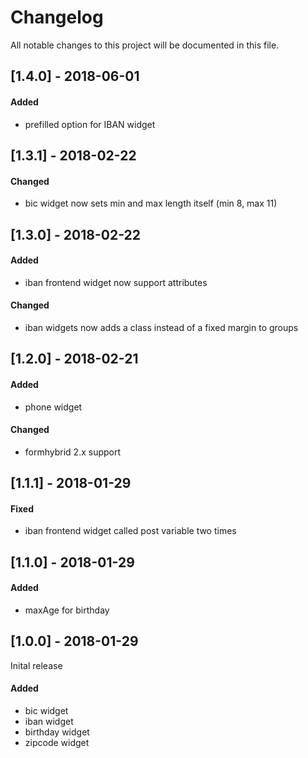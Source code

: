 # Changelog
All notable changes to this project will be documented in this file.

## [1.4.0] - 2018-06-01

#### Added
* prefilled option for IBAN widget

## [1.3.1] - 2018-02-22

#### Changed 
* bic widget now sets min and max length itself (min 8, max 11)

## [1.3.0] - 2018-02-22

#### Added 
* iban frontend widget now support attributes

#### Changed
* iban widgets now adds a class instead of a fixed margin to groups

## [1.2.0] - 2018-02-21

#### Added
* phone widget

#### Changed
* formhybrid 2.x support

## [1.1.1] - 2018-01-29

#### Fixed
* iban frontend widget called post variable two times

## [1.1.0] - 2018-01-29

#### Added
* maxAge for birthday

## [1.0.0] - 2018-01-29

Inital release

#### Added
* bic widget
* iban widget
* birthday widget
* zipcode widget